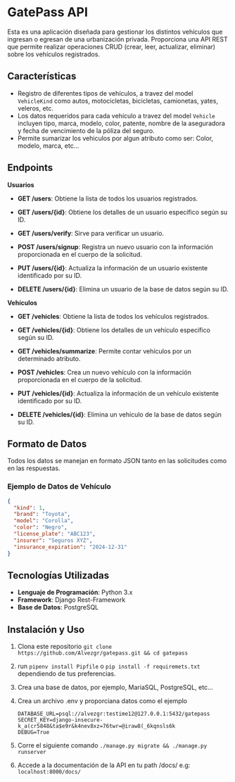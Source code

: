 # GatePass API

Esta es una aplicación diseñada para gestionar los distintos vehículos que ingresan o egresan de una urbanización privada. Proporciona una API REST que permite realizar operaciones CRUD (crear, leer, actualizar, eliminar) sobre los vehículos registrados.

## Características

- Registro de diferentes tipos de vehículos, a travez del model `VehicleKind` como autos, motocicletas, bicicletas, camionetas, yates, veleros, etc.
- Los datos requeridos para cada vehículo a travez del model `Vehicle` incluyen tipo, marca, modelo, color, patente, nombre de la aseguradora y fecha de vencimiento de la póliza del seguro.
- Permite sumarizar los vehiculos por algun atributo como ser: Color, modelo, marca, etc...

## Endpoints

**Usuarios**

- **GET /users**: Obtiene la lista de todos los usuarios registrados.

- **GET /users/{id}**: Obtiene los detalles de un usuario específico según su ID.

- **GET /users/verify**: Sirve para verificar un usuario.

- **POST /users/signup**: Registra un nuevo usuario con la información proporcionada en el cuerpo de la solicitud.

- **PUT /users/{id}**: Actualiza la información de un usuario existente identificado por su ID.

- **DELETE /users/{id}**: Elimina un usuario de la base de datos según su ID.

  

**Vehículos**

- **GET /vehicles**: Obtiene la lista de todos los vehículos registrados.

- **GET /vehicles/{id}**: Obtiene los detalles de un vehículo específico según su ID.

- **GET /vehicles/summarize**: Permite contar vehículos por un determinado atributo.

- **POST /vehicles**: Crea un nuevo vehículo con la información proporcionada en el cuerpo de la solicitud.

- **PUT /vehicles/{id}**: Actualiza la información de un vehículo existente identificado por su ID.

- **DELETE /vehicles/{id}**: Elimina un vehículo de la base de datos según su ID.

  

## Formato de Datos

Todos los datos se manejan en formato JSON tanto en las solicitudes como en las respuestas.

### Ejemplo de Datos de Vehículo

```json
{
  "kind": 1,
  "brand": "Toyota",
  "model": "Corolla",
  "color": "Negro",
  "license_plate": "ABC123",
  "insurer": "Seguros XYZ",
  "insurance_expiration": "2024-12-31"
}
```

## Tecnologías Utilizadas

- **Lenguaje de Programación**: Python 3.x
- **Framework**: Django Rest-Framework
- **Base de Datos**: PostgreSQL

## Instalación y Uso

1. Clona este repositorio `git clone https://github.com/Alvezgr/gatepass.git && cd gatepass`   

2. run `pipenv install Pipfile` o `pip install -f requiremets.txt` dependiendo de tus preferencias.

3. Crea una base de datos, por ejemplo, MariaSQL, PostgreSQL, etc...

4. Crea un archivo .env y proporciana datos como el ejemplo

   ```
   DATABASE_URL=psql://alvezgr:testime12@127.0.0.1:5432/gatepass
   SECRET_KEY=django-insecure-k_a(cr5848&ta$e9r&k4nev8xz=76twr=@iraw8(_6kqnsls6k
   DEBUG=True
   ```

   

5. Corre el siguiente comando `./manage.py migrate && ./manage.py runserver`

6. Accede a la documentación de la API en tu path /docs/ e.g: `localhost:8000/docs/`